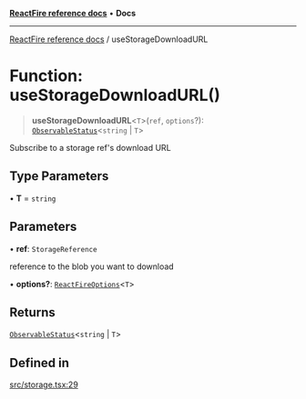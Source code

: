 [**ReactFire reference docs**](../README.md) • **Docs**

***

[ReactFire reference docs](../README.md) / useStorageDownloadURL

# Function: useStorageDownloadURL()

> **useStorageDownloadURL**\<`T`\>(`ref`, `options`?): [`ObservableStatus`](../type-aliases/ObservableStatus.md)\<`string` \| `T`\>

Subscribe to a storage ref's download URL

## Type Parameters

• **T** = `string`

## Parameters

• **ref**: `StorageReference`

reference to the blob you want to download

• **options?**: [`ReactFireOptions`](../interfaces/ReactFireOptions.md)\<`T`\>

## Returns

[`ObservableStatus`](../type-aliases/ObservableStatus.md)\<`string` \| `T`\>

## Defined in

[src/storage.tsx:29](https://github.com/Synapski/reactfire/blob/main/src/storage.tsx#L29)
